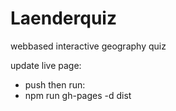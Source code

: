 # Laenderquiz

webbased interactive geography quiz

update live page: 
- push
then run:
- npm run gh-pages -d dist